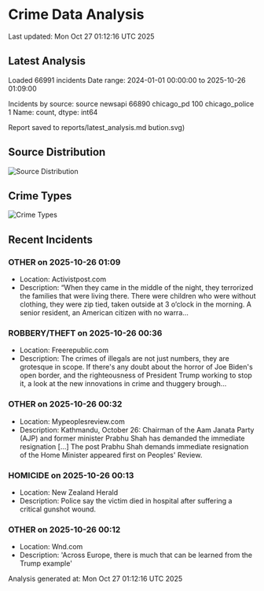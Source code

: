 # Crime Data Analysis
Last updated: Mon Oct 27 01:12:16 UTC 2025

## Latest Analysis

Loaded 66991 incidents
Date range: 2024-01-01 00:00:00 to 2025-10-26 01:09:00

Incidents by source:
source
newsapi           66890
chicago_pd          100
chicago_police        1
Name: count, dtype: int64

Report saved to reports/latest_analysis.md
bution.svg)

## Source Distribution
![Source Distribution](images/source_distribution.svg)

## Crime Types
![Crime Types](images/crime_types.svg)

## Recent Incidents

### OTHER on 2025-10-26 01:09
- Location: Activistpost.com
- Description: “When they came in the middle of the night, they terrorized the families that were living there. There were children who were without clothing, they were zip tied, taken outside at 3 o’clock in the morning. A senior resident, an American citizen with no warra…


### ROBBERY/THEFT on 2025-10-26 00:36
- Location: Freerepublic.com
- Description: The crimes of illegals are not just numbers, they are grotesque in scope. If there's any doubt about the horror of Joe Biden's open border, and the righteousness of President Trump working to stop it, a look at the new innovations in crime and thuggery brough…


### OTHER on 2025-10-26 00:32
- Location: Mypeoplesreview.com
- Description: Kathmandu, October 26: Chairman of the Aam Janata Party (AJP) and former minister Prabhu Shah has demanded the immediate resignation […]
The post Prabhu Shah demands immediate resignation of the Home Minister appeared first on Peoples' Review.


### HOMICIDE on 2025-10-26 00:13
- Location: New Zealand Herald
- Description: Police say the victim died in hospital after suffering a critical gunshot wound.


### OTHER on 2025-10-26 00:12
- Location: Wnd.com
- Description: 'Across Europe, there is much that can be learned from the Trump example'

Analysis generated at: Mon Oct 27 01:12:16 UTC 2025
